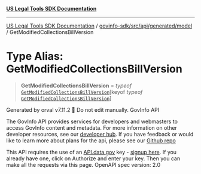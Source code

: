 [**US Legal Tools SDK Documentation**](../../../../../../README.md)

***

[US Legal Tools SDK Documentation](../../../../../../README.md) / [govinfo-sdk/src/api/generated/model](../README.md) / GetModifiedCollectionsBillVersion

# Type Alias: GetModifiedCollectionsBillVersion

> **GetModifiedCollectionsBillVersion** = *typeof* [`GetModifiedCollectionsBillVersion`](../variables/GetModifiedCollectionsBillVersion.md)\[keyof *typeof* [`GetModifiedCollectionsBillVersion`](../variables/GetModifiedCollectionsBillVersion.md)\]

Generated by orval v7.11.2 🍺
Do not edit manually.
GovInfo API
<p>The GovInfo API provides services for developers and webmasters to access GovInfo content and metadata. For more information on other developer resources, see our <a href="https://www.govinfo.gov/developers" target="blank"> developer hub</a>. If you have feedback or would like to learn more about plans for the api, please see our <a href="https://www.github.com/usgpo/api" target="blank">Github repo</a></p><p>This API requires the use of an <a href="https://api.data.gov" target="blank">API.data.gov</a> key - <a href="https://www.govinfo.gov/api-signup" target="blank">signup here</a>. If you already have one, click on Authorize and enter your key. Then you can make all the requests via this page.
OpenAPI spec version: 2.0
